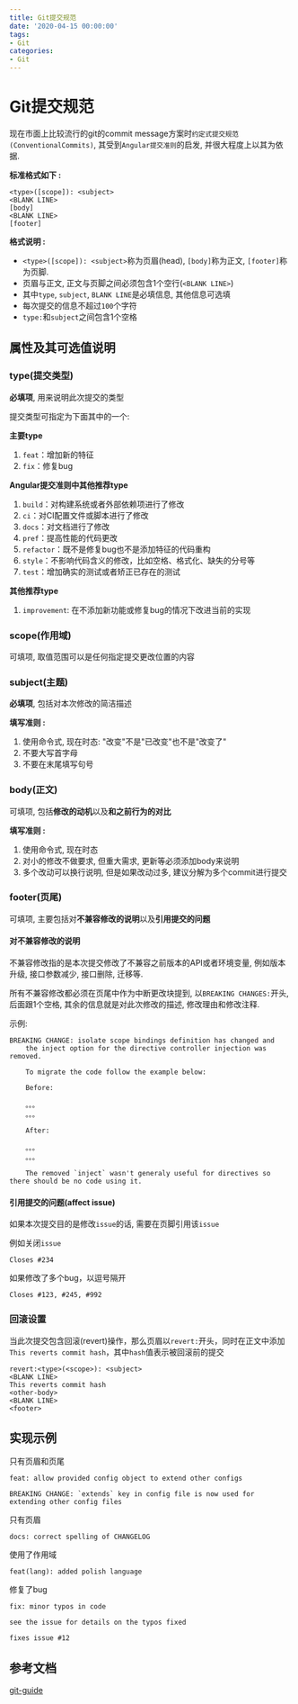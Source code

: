 ```yaml
---
title: Git提交规范
date: '2020-04-15 00:00:00'
tags:
- Git
categories:
- Git
---
```

# Git提交规范

现在市面上比较流行的git的commit message方案时`约定式提交规范(ConventionalCommits)`, 其受到`Angular提交准则`的启发, 并很大程度上以其为依据. 

**标准格式如下 :**

```
<type>([scope]): <subject>
<BLANK LINE>
[body]
<BLANK LINE>
[footer]
```

**格式说明 :**

- `<type>([scope]): <subject>`称为页眉(head), `[body]`称为正文, `[footer]`称为页脚.
- 页眉与正文, 正文与页脚之间必须包含1个空行(`<BLANK LINE>`)
- 其中`type`, `subject`, `BLANK LINE`是必填信息, 其他信息可选填
- 每次提交的信息不超过`100`个字符
- `type:`和`subject`之间包含1个空格


## 属性及其可选值说明

### type(提交类型)

**必填项**, 用来说明此次提交的类型

提交类型可指定为下面其中的一个:

**主要type**

1. `feat`：增加新的特征
2. `fix`：修复bug

**Angular提交准则中其他推荐type**

1. `build`：对构建系统或者外部依赖项进行了修改
2. `ci`：对CI配置文件或脚本进行了修改
3. `docs`：对文档进行了修改
4. `pref`：提高性能的代码更改
5. `refactor`：既不是修复bug也不是添加特征的代码重构
6. `style`：不影响代码含义的修改，比如空格、格式化、缺失的分号等
7. `test`：增加确实的测试或者矫正已存在的测试

**其他推荐type**

1. `improvement`: 在不添加新功能或修复bug的情况下改进当前的实现

### scope(作用域)

可填项, 取值范围可以是任何指定提交更改位置的内容

### subject(主题)

**必填项**, 包括对本次修改的简洁描述

**填写准则 :**

1. 使用命令式, 现在时态: "改变"不是"已改变"也不是"改变了"
2. 不要大写首字母
3. 不要在末尾填写句号

### body(正文)

可填项, 包括**修改的动机**以及**和之前行为的对比**

**填写准则 :**

1. 使用命令式, 现在时态
2. 对小的修改不做要求, 但重大需求, 更新等必须添加body来说明
3. 多个改动可以换行说明, 但是如果改动过多, 建议分解为多个commit进行提交

### footer(页尾)

可填项, 主要包括对**不兼容修改的说明**以及**引用提交的问题**

#### 对不兼容修改的说明

不兼容修改指的是本次提交修改了不兼容之前版本的API或者环境变量, 例如版本升级, 接口参数减少, 接口删除, 迁移等.

所有不兼容修改都必须在页尾中作为中断更改块提到, 以`BREAKING CHANGES:`开头, 后面跟1个空格, 其余的信息就是对此次修改的描述, 修改理由和修改注释.

示例:
```
BREAKING CHANGE: isolate scope bindings definition has changed and
    the inject option for the directive controller injection was removed.
    
    To migrate the code follow the example below:
    
    Before:
    
    。。。
    。。。
    
    After:
    
    。。。
    。。。
    
    The removed `inject` wasn't generaly useful for directives so there should be no code using it.
```

#### 引用提交的问题(affect issue)

如果本次提交目的是修改`issue`的话, 需要在页脚引用该`issue`

例如关闭`issue`
```
Closes #234
```

如果修改了多个bug，以逗号隔开
```
Closes #123, #245, #992
```

### 回滚设置

当此次提交包含回滚(revert)操作，那么页眉以`revert:`开头，同时在正文中添加`This reverts commit hash`，其中`hash`值表示被回滚前的提交

```
revert:<type>(<scope>): <subject>
<BLANK LINE>
This reverts commit hash
<other-body>
<BLANK LINE>
<footer>
```

## 实现示例

只有页眉和页尾
```
feat: allow provided config object to extend other configs

BREAKING CHANGE: `extends` key in config file is now used for extending other config files
```

只有页眉
```
docs: correct spelling of CHANGELOG
```

使用了作用域
```
feat(lang): added polish language
```

修复了bug
```
fix: minor typos in code

see the issue for details on the typos fixed

fixes issue #12
```

## 参考文档

[git-guide](https://zj-git-guide.readthedocs.io/zh_CN/stable/message-guideline.html)

